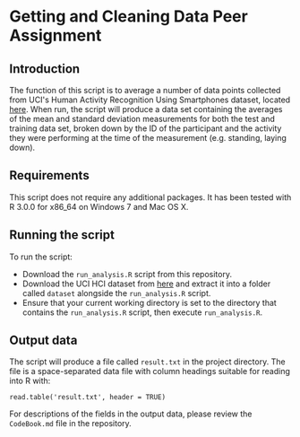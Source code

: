 Getting and Cleaning Data Peer Assignment
=========================================

Introduction
------------
The function of this script is to average a number of data points collected from
UCI's Human Activity Recognition Using Smartphones dataset, located
[here](http://archive.ics.uci.edu/ml/datasets/Human+Activity+Recognition+Using+Smartphones).
When run, the script will produce a data set containing the averages of the mean
and standard deviation measurements for both the test and training data set,
broken down by the ID of the participant and the activity they were performing
at the time of the measurement (e.g. standing, laying down).

Requirements
------------
This script does not require any additional packages. It has been tested with R
3.0.0 for x86_64 on Windows 7 and Mac OS X.

Running the script
------------------
To run the script:

- Download the `run_analysis.R` script from this repository.
- Download the UCI HCI dataset from 
  [here](http://archive.ics.uci.edu/ml/datasets/Human+Activity+Recognition+Using+Smartphones)
  and extract it into a folder called `dataset` alongside the `run_analysis.R`
  script.
- Ensure that your current working directory is set to the directory that
  contains the `run_analysis.R` script, then execute `run_analysis.R`.
  
Output data
-----------
The script will produce a file called `result.txt` in the project directory. The
file is a space-separated data file with column headings suitable for reading into R with:

    read.table('result.txt', header = TRUE)
    
For descriptions of the fields in the output data, please review the `CodeBook.md` file
in the repository.